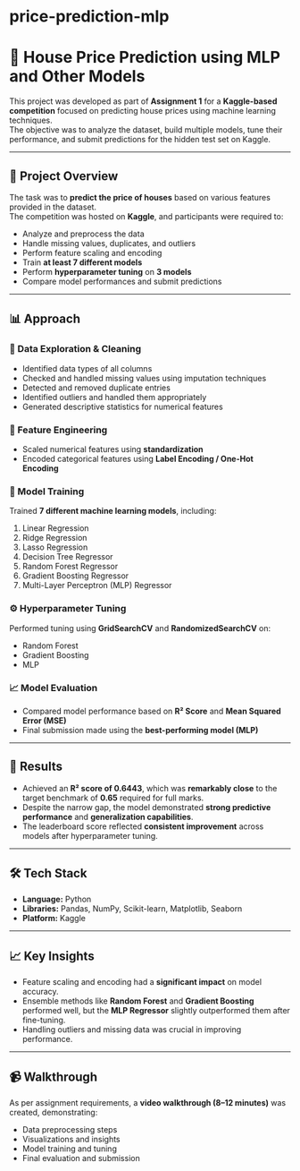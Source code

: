 # price-prediction-mlp
# 🏡 House Price Prediction using MLP and Other Models

This project was developed as part of **Assignment 1** for a **Kaggle-based competition** focused on predicting house prices using machine learning techniques.  
The objective was to analyze the dataset, build multiple models, tune their performance, and submit predictions for the hidden test set on Kaggle.

---

## 🎯 Project Overview

The task was to **predict the price of houses** based on various features provided in the dataset.  
The competition was hosted on **Kaggle**, and participants were required to:

- Analyze and preprocess the data  
- Handle missing values, duplicates, and outliers  
- Perform feature scaling and encoding  
- Train **at least 7 different models**  
- Perform **hyperparameter tuning** on **3 models**  
- Compare model performances and submit predictions  

---

## 📊 Approach

### 🧹 Data Exploration & Cleaning
- Identified data types of all columns  
- Checked and handled missing values using imputation techniques  
- Detected and removed duplicate entries  
- Identified outliers and handled them appropriately  
- Generated descriptive statistics for numerical features  

### 🧩 Feature Engineering
- Scaled numerical features using **standardization**  
- Encoded categorical features using **Label Encoding / One-Hot Encoding**  

### 🤖 Model Training
Trained **7 different machine learning models**, including:
1. Linear Regression  
2. Ridge Regression  
3. Lasso Regression  
4. Decision Tree Regressor  
5. Random Forest Regressor  
6. Gradient Boosting Regressor  
7. Multi-Layer Perceptron (MLP) Regressor  

### ⚙️ Hyperparameter Tuning
Performed tuning using **GridSearchCV** and **RandomizedSearchCV** on:
- Random Forest  
- Gradient Boosting  
- MLP  

### 📈 Model Evaluation
- Compared model performance based on **R² Score** and **Mean Squared Error (MSE)**  
- Final submission made using the **best-performing model (MLP)**  

---

## 🧠 Results

- Achieved an **R² score of 0.6443**, which was **remarkably close** to the target benchmark of **0.65** required for full marks.  
- Despite the narrow gap, the model demonstrated **strong predictive performance** and **generalization capabilities**.  
- The leaderboard score reflected **consistent improvement** across models after hyperparameter tuning.  

---

## 🛠️ Tech Stack

- **Language:** Python  
- **Libraries:** Pandas, NumPy, Scikit-learn, Matplotlib, Seaborn  
- **Platform:** Kaggle  

---

## 📈 Key Insights

- Feature scaling and encoding had a **significant impact** on model accuracy.  
- Ensemble methods like **Random Forest** and **Gradient Boosting** performed well, but the **MLP Regressor** slightly outperformed them after fine-tuning.  
- Handling outliers and missing data was crucial in improving performance.  

---

## 📹 Walkthrough

As per assignment requirements, a **video walkthrough (8–12 minutes)** was created, demonstrating:
- Data preprocessing steps  
- Visualizations and insights  
- Model training and tuning  
- Final evaluation and submission  
